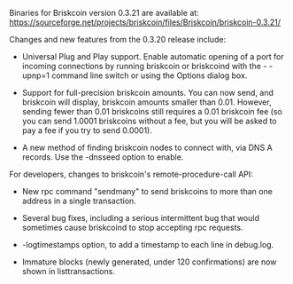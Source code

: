 Binaries for Briskcoin version 0.3.21 are available at:
  https://sourceforge.net/projects/briskcoin/files/Briskcoin/briskcoin-0.3.21/

Changes and new features from the 0.3.20 release include:

* Universal Plug and Play support.  Enable automatic opening of a port for incoming connections by running briskcoin or briskcoind with the - -upnp=1 command line switch or using the Options dialog box.

* Support for full-precision briskcoin amounts.  You can now send, and briskcoin will display, briskcoin amounts smaller than 0.01.  However, sending fewer than 0.01 briskcoins still requires a 0.01 briskcoin fee (so you can send 1.0001 briskcoins without a fee, but you will be asked to pay a fee if you try to send 0.0001).

* A new method of finding briskcoin nodes to connect with, via DNS A records. Use the -dnsseed option to enable.

For developers, changes to briskcoin's remote-procedure-call API:

* New rpc command "sendmany" to send briskcoins to more than one address in a single transaction.

* Several bug fixes, including a serious intermittent bug that would sometimes cause briskcoind to stop accepting rpc requests. 

* -logtimestamps option, to add a timestamp to each line in debug.log.

* Immature blocks (newly generated, under 120 confirmations) are now shown in listtransactions.
